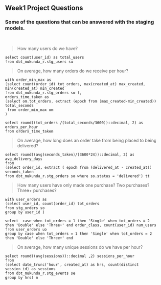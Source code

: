 ## Week1 Project Questions

### Some of the questions that can be answered with the staging models.

<br>

> How many users do we have?

```
select count(user_id) as total_users
from dbt_mukunda_r.stg_users su 
```

> On average, how many orders do we receive per hour?

```
with order_min_max as
(select count(order_id) tot_orders, max(created_at) max_created, min(created_at) min_created
from dbt_mukunda_r.stg_orders so ),
orders_time_taken as
(select om.tot_orders, extract (epoch from (max_created-min_created)) total_seconds 
 from order_min_max om 
)

select round((tot_orders /(total_seconds/3600))::decimal, 2) as orders_per_hour
from orders_time_taken 
```

> On average, how long does an order take from being placed to being delivered?

```
select round((avg(seconds_taken)/(3600*24))::decimal, 2) as avg_delivery_days
from 
(select order_id, extract ( epoch from (delivered_at - created_at)) seconds_taken
from dbt_mukunda_r.stg_orders so where so.status = 'delivered') tt
```


> How many users have only made one purchase? Two purchases? Three+ purchases?

```
with user_orders as 
(select user_id, count(order_id) tot_orders
from stg_orders so 
group by user_id )

select  case when tot_orders = 1 then 'Single' when tot_orders = 2 then 'Double' else 'Three+' end order_class, count(user_id) num_users
from user_orders uo
group by case when tot_orders = 1 then 'Single' when tot_orders = 2 then 'Double' else 'Three+' end 
```


> On average, how many unique sessions do we have per hour?

```
select round((avg(sessions))::decimal ,2) sessions_per_hour
from 
(select date_trunc('hour', created_at) as hrs, count(distinct session_id) as sessions 
from dbt_mukunda_r.stg_events se 
group by hrs) n
```

